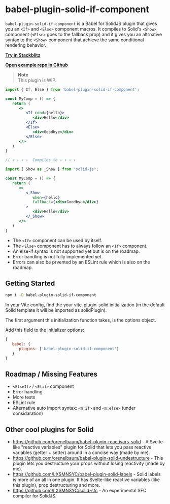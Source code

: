 # babel-plugin-solid-if-component

`babel-plugin-solid-if-component` is a Babel for SolidJS plugin that gives you an `<If>` and `<Else>` component macros. It compiles to Solid's `<Show>` component (`<Else>` goes to the fallback prop) and it gives you an altrnative syntax to the `<Show>` component that achieve the same conditional rendering behavior. 

**[Try in Stackblitz](https://stackblitz.com/github/orenelbaum/babel-plugin-solid-if-component-example)**

**[Open example repo in Github](https://github.com/orenelbaum/babel-plugin-solid-if-component-example)**

> **Note**  
This plugin is WIP.

```jsx
import { If, Else } from 'babel-plugin-solid-if-component';

const MyComp = () => {
   return (
      <>
         <If cond={hello}>
            <div>Hello</div>
         </If>
         <Else>
            <div>Goodbye</div>
         </Else>
      </>
   )
}

// ↓ ↓ ↓ ↓  Compiles to ↓ ↓ ↓ ↓

import { Show as _Show } from "solid-js";

const MyComp = () => {
   return (
      <>
         <_Show
            when={hello}
            fallback={<div>Goodbye</div>}
         >
            <div>Hello</div>
         </_Show>
      </>
   )
}
```

- The `<If>` component can be used by itself.
- The `<Else>` component has to always follow an `<If>` component.
- An else-if syntax is not supported yet but is on the roadmap.
- Error handling is not fully implemented yet.
- Errors can also be prvented by an ESLint rule which is also on the roadmap.

## Getting Started

```sh
npm i -D babel-plugin-solid-if-component
```

In your Vite config, find the your vite-plugin-solid initialization (in the default Solid template it will be imported as solidPlugin).

The first argument this initialization function takes, is the options object.

Add this field to the initializer options:

```js
{
   babel: {
      plugins: ['babel-plugin-solid-if-component']
   } 
}
```


## Roadmap / Missing Features
- `<ElseIf>` / `<Elif>` component
- Error handling
- More tests
- ESLint rule
- Alternative auto import syntax: `<m:if>` and `<m:else>` (under considaration)



## Other cool plugins for Solid
- https://github.com/orenelbaum/babel-plugin-reactivars-solid - A Svelte-like "reactive variables" plugin for Solid that lets you pass reactive variables (getter + setter) around in a concise way (made by me).
- https://github.com/orenelbaum/babel-plugin-solid-undestructure - This plugin lets you destructure your props without losing reactivity (made by me).
- https://github.com/LXSMNSYC/babel-plugin-solid-labels - Solid labels is more of an all in one plugin. It has Svelte-like reactive variables (like this plugin), prop destructuring and more.
- https://github.com/LXSMNSYC/solid-sfc - An experimental SFC compiler for SolidJS.
